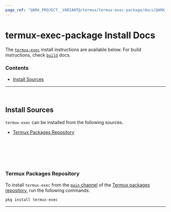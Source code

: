 ```yaml
---
page_ref: "@ARK_PROJECT__VARIANT@/termux/termux-exec-package/docs/@ARK_DOC__VERSION@/install/index.md"
---
```


# termux-exec-package Install Docs

<!-- @ARK_DOCS__HEADER_PLACEHOLDER@ -->

The [`termux-exec`](https://github.com/termux/termux-exec) install instructions are available below. For build instructions, check [`build`](../developer/build/index.md) docs.

### Contents

- [Install Sources](#install-sources)

---

&nbsp;





## Install Sources

`termux-exec` can be installed from the following sources.

- [Termux Packages Repository](#termux-packages-repository)

## &nbsp;

&nbsp;



### Termux Packages Repository

To install `termux-exec` from the [`main` channel](https://github.com/termux/termux-packages/blob/master/packages/termux-exec/build.sh) of the [Termux packages repository](https://packages.termux.dev), run the following commands.

```shell
pkg install termux-exec
```

---

&nbsp;
